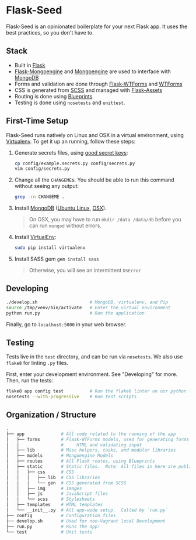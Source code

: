 # Flask-Seed

Flask-Seed is an opinionated boilerplate for your next Flask app.  It uses the best practices, so you don't have to.

## Stack
- Built in [Flask][flask]
- [Flask-Mongoengine][flask-mongoengine] and [Mongoengine][mongoengine] are used to interface with [MongoDB][mongodb]  
- Forms and validation are done through [Flask-WTForms][flask-wtforms] and [WTForms][wtforms]
- CSS is generated from [SCSS][scss] and managed with [Flask-Assets][flask-assets]
- Routing is done using [Blueprints][blueprints]
- Testing is done using `nosetests` and `unittest`.

## First-Time Setup

Flask-Seed runs natively on Linux and OSX in a virtual environment, using [Virtualenv][virtualenv]. To get it up an running, follow these steps:

1.  Generate secrets files, using [good secret keys][secret-keys]:
    
    ```bash
    cp config/example.secrets.py config/secrets.py
    vim config/secrets.py
    ```

2.  Change all the `CHANGEME`s.  You should be able to run this command without seeing any output:

    ```bash
    grep -rn CHANGEME .
    ```
    
3.  Install [MongoDB][mongodb] ([Ubuntu Linux][mongodb-linux], [OSX][mongodb-osx]).

    > On OSX, you may have to run `mkdir /data /data/db` before you can run `mongod` without errors.

4.  Install [VirtualEnv][virtualenv]:
    ```bash
    sudo pip install virtualenv
    ```

5.  Install SASS gem `gem install sass`
    
    > Otherwise, you will see an intermittent `OSError` 

## Developing

```bash
./develop.sh                    # MongoDB, virtualenv, and Pip
source /tmp/venv/bin/activate   # Enter the virtual environment
python run.py                   # Run the application
```

Finally, go to `localhost:5000` in your web browser.

## Testing

Tests live in the `test` directory, and can be run via `nosetests`.  We also use `flake8` for linting `.py` files.

First, enter your development environment.  See "Developing" for more.  Then, run the tests:

```bash
flake8 app config test          # Run the flake8 linter on our python files
nosetests --with-progressive    # Run test scripts
```

## Organization / Structure

```bash
.
├── app              # All code related to the running of the app
│   ├── forms        # Flask-WTForms models, used for generating forms in 
│   │                #     HTML and validating input
│   ├── lib          # Misc helpers, tasks, and modular libraries
│   ├── models       # Mongoengine Models
│   ├── routes       # All Flask routes, using Blueprints
│   ├── static       # Static files.  Note: All files in here are public
│   │   ├── css      # CSS
│   │   │   ├── lib  # CSS libraries
│   │   │   └── gen  # CSS generated from SCSS
│   │   ├── img      # Images
│   │   ├── js       # JavaScript files
│   │   └── scss     # Stylesheets
│   ├── templates    # HTML templates
│   └── __init__.py  # All app-wide setup.  Called by `run.py`
├── config           # Configuration files
├── develop.sh       # Used for non-Vagrant local Development
├── run.py           # Runs the app!
└── test             # Unit tests
```

[blueprints]: http://flask.pocoo.org/docs/blueprints/
[flask]: http://flask.pocoo.org/
[flask-assets]: http://flask-assets.readthedocs.org/en/latest/
[flask-mongoengine]: http://flask-mongoengine.readthedocs.org/en/latest/
[flask-wtforms]: https://flask-wtf.readthedocs.org/en/latest/
[mongodb]: https://www.mongodb.org/
[mongodb-linux]: http://docs.mongodb.org/manual/tutorial/install-mongodb-on-ubuntu/
[mongodb-osx]: http://docs.mongodb.org/manual/tutorial/install-mongodb-on-os-x/#install-mongodb-with-homebrew
[mongoengine]: http://docs.mongoengine.org/
[scss]: http://sass-lang.com/
[secret-keys]: http://flask.pocoo.org/docs/0.10/quickstart/#sessions
[virtualenv]: http://virtualenv.readthedocs.org/en/latest/
[wtforms]: http://wtforms.readthedocs.org/en/latest/
